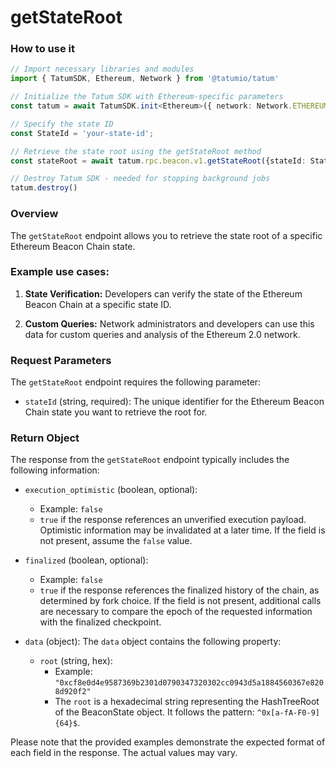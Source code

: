 # getStateRoot

### How to use it

```typescript
// Import necessary libraries and modules
import { TatumSDK, Ethereum, Network } from '@tatumio/tatum'

// Initialize the Tatum SDK with Ethereum-specific parameters
const tatum = await TatumSDK.init<Ethereum>({ network: Network.ETHEREUM })

// Specify the state ID
const StateId = 'your-state-id';

// Retrieve the state root using the getStateRoot method
const stateRoot = await tatum.rpc.beacon.v1.getStateRoot({stateId: StateId});

// Destroy Tatum SDK - needed for stopping background jobs
tatum.destroy()
```

### Overview

The `getStateRoot` endpoint allows you to retrieve the state root of a specific Ethereum Beacon Chain state.

### Example use cases:

1. **State Verification:** 
   Developers can verify the state of the Ethereum Beacon Chain at a specific state ID.
   
2. **Custom Queries:** 
   Network administrators and developers can use this data for custom queries and analysis of the Ethereum 2.0 network.

### Request Parameters

The `getStateRoot` endpoint requires the following parameter:

- `stateId` (string, required):
  The unique identifier for the Ethereum Beacon Chain state you want to retrieve the root for.

### Return Object

The response from the `getStateRoot` endpoint typically includes the following information:

- `execution_optimistic` (boolean, optional):
  - Example: `false`
  - `true` if the response references an unverified execution payload. Optimistic information may be invalidated at a later time. If the field is not present, assume the `false` value.

- `finalized` (boolean, optional):
  - Example: `false`
  - `true` if the response references the finalized history of the chain, as determined by fork choice. If the field is not present, additional calls are necessary to compare the epoch of the requested information with the finalized checkpoint.

- `data` (object):
  The `data` object contains the following property:

  - `root` (string, hex):
    - Example: `"0xcf8e0d4e9587369b2301d0790347320302cc0943d5a1884560367e8208d920f2"`
    - The `root` is a hexadecimal string representing the HashTreeRoot of the BeaconState object. It follows the pattern: `^0x[a-fA-F0-9]{64}$`.

Please note that the provided examples demonstrate the expected format of each field in the response. The actual values may vary.


